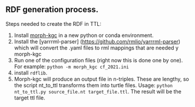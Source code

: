 ## RDF generation process.

Steps needed to create the RDF in TTL:
1. Install [morph-kgc](https://github.com/oeg-upm/morph-kgc) in a new python or conda environment.
2. Install the [yarrrml-parser] (https://github.com/rmlio/yarrrml-parser) which will convert the .yaml files to rml mappings that are needed y morph-kgc
3. Run one of the configuration files (right now this is done one by one). For example: `python -m morph_kgc cf_2021.ini`
4. install `rdflib`. 
5. Morph-kgc will produce an output file in n-triples. These are lengthy, so the script nt_to_ttl transforms them into turtle files. Usage: `python nt_to_ttl.py source_file.nt target_file.ttl`. The result will be the target ttl file.

